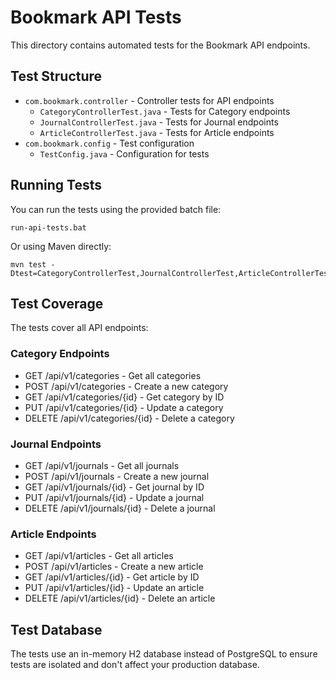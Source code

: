 # Bookmark API Tests

This directory contains automated tests for the Bookmark API endpoints.

## Test Structure

- `com.bookmark.controller` - Controller tests for API endpoints
  - `CategoryControllerTest.java` - Tests for Category endpoints
  - `JournalControllerTest.java` - Tests for Journal endpoints
  - `ArticleControllerTest.java` - Tests for Article endpoints
- `com.bookmark.config` - Test configuration
  - `TestConfig.java` - Configuration for tests

## Running Tests

You can run the tests using the provided batch file:

```
run-api-tests.bat
```

Or using Maven directly:

```
mvn test -Dtest=CategoryControllerTest,JournalControllerTest,ArticleControllerTest
```

## Test Coverage

The tests cover all API endpoints:

### Category Endpoints
- GET /api/v1/categories - Get all categories
- POST /api/v1/categories - Create a new category
- GET /api/v1/categories/{id} - Get category by ID
- PUT /api/v1/categories/{id} - Update a category
- DELETE /api/v1/categories/{id} - Delete a category

### Journal Endpoints
- GET /api/v1/journals - Get all journals
- POST /api/v1/journals - Create a new journal
- GET /api/v1/journals/{id} - Get journal by ID
- PUT /api/v1/journals/{id} - Update a journal
- DELETE /api/v1/journals/{id} - Delete a journal

### Article Endpoints
- GET /api/v1/articles - Get all articles
- POST /api/v1/articles - Create a new article
- GET /api/v1/articles/{id} - Get article by ID
- PUT /api/v1/articles/{id} - Update an article
- DELETE /api/v1/articles/{id} - Delete an article

## Test Database

The tests use an in-memory H2 database instead of PostgreSQL to ensure tests are isolated and don't affect your production database.

